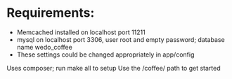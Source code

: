 Requirements:
=============
- Memcached installed on localhost port 11211
- mysql on localhost port 3306, user root and empty password; database name wedo_coffee
- These settings could be changed appropriately in app/config

Uses composer; run make all to setup 
Use the /coffee/ path to get started
